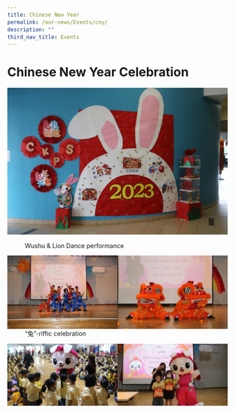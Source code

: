 ```yaml
---
title: Chinese New Year
permalink: /our-news/Events/cny/
description: ""
third_nav_title: Events
---
```

# Chinese New Year Celebration
![](/images/Events/CNY%202023/CNY%20(0).jpg) 
<figure>
	<figcaption> Wushu & Lion Dance performance
</figcaption>
</figure> 
<img src="/images/Events/CNY%202023/CNY%20(4).jpg" style="width:50%" align=left>
<img src="/images/Events/CNY%202023/CNY%20(3).jpg" style="width:50%" align=right>
  <br>
<figure>
	<figcaption> “兔”-riffic celebration
</figcaption>
</figure> 
<img src="/images/Events/CNY%202023/CNY%20(1).jpg" style="width:50%" align=left>
<img src="/images/Events/CNY%202023/CNY%20(2).jpg" style="width:50%" align=right>